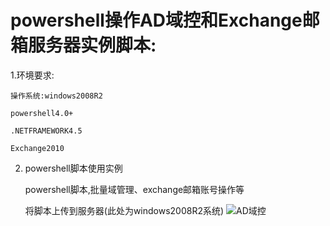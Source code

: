 # powershell操作AD域控和Exchange邮箱服务器实例脚本:
1.环境要求:

	操作系统:windows2008R2
	
	powershell4.0+
	
	.NETFRAMEWORK4.5
	
	Exchange2010
2.
	powershell脚本使用实例
	
	powershell脚本,批量域管理、exchange邮箱账号操作等
	
	将脚本上传到服务器(此处为windows2008R2系统)
![AD域控](../master/ad_user.jpg)
